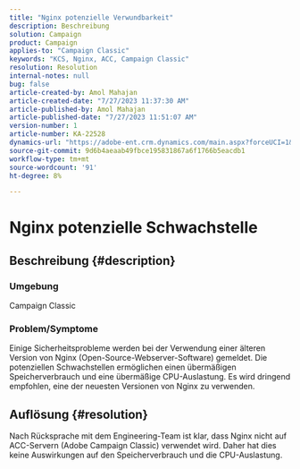 ```yaml
---
title: "Nginx potenzielle Verwundbarkeit"
description: Beschreibung
solution: Campaign
product: Campaign
applies-to: "Campaign Classic"
keywords: "KCS, Nginx, ACC, Campaign Classic"
resolution: Resolution
internal-notes: null
bug: false
article-created-by: Amol Mahajan
article-created-date: "7/27/2023 11:37:30 AM"
article-published-by: Amol Mahajan
article-published-date: "7/27/2023 11:51:07 AM"
version-number: 1
article-number: KA-22528
dynamics-url: "https://adobe-ent.crm.dynamics.com/main.aspx?forceUCI=1&pagetype=entityrecord&etn=knowledgearticle&id=2f24ebf6-712c-ee11-bdf4-6045bd006079"
source-git-commit: 9d6b4aeaab49fbce195831867a6f1766b5eacdb1
workflow-type: tm+mt
source-wordcount: '91'
ht-degree: 8%

---
```


# Nginx potenzielle Schwachstelle

## Beschreibung {#description}


### <b>Umgebung</b>

Campaign Classic



### <b>Problem/Symptome</b>

Einige Sicherheitsprobleme werden bei der Verwendung einer älteren Version von Nginx (Open-Source-Webserver-Software) gemeldet. Die potenziellen Schwachstellen ermöglichen einen übermäßigen Speicherverbrauch und eine übermäßige CPU-Auslastung. Es wird dringend empfohlen, eine der neuesten Versionen von Nginx zu verwenden.


## Auflösung {#resolution}


Nach Rücksprache mit dem Engineering-Team ist klar, dass Nginx nicht auf ACC-Servern (Adobe Campaign Classic) verwendet wird. Daher hat dies keine Auswirkungen auf den Speicherverbrauch und die CPU-Auslastung.


